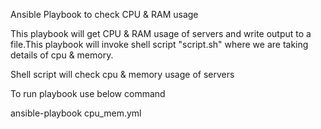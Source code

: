 Ansible Playbook  to check CPU & RAM usage

This playbook will  get CPU & RAM usage of servers and write output to a file.This playbook will invoke shell script "script.sh" where we are taking details of cpu & memory.

Shell script will check cpu & memory usage of servers 

To run playbook use below command

ansible-playbook cpu_mem.yml

